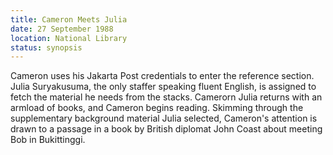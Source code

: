 ```yaml
---
title: Cameron Meets Julia
date: 27 September 1988 
location: National Library
status: synopsis
---
```


Cameron uses his Jakarta Post credentials to enter the reference section. Julia Suryakusuma, the only staffer speaking fluent English, is assigned to fetch the material he needs from the stacks. Camerorn Julia returns with an armload of books, and Cameron begins reading. Skimming through the supplementary background material Julia selected, Cameron's attention is drawn to a passage in a book by British diplomat John Coast about meeting Bob in Bukittinggi.
